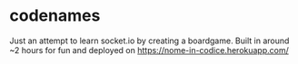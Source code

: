 # codenames

Just an attempt to learn socket.io by creating a boardgame. Built in around ~2 hours for fun and deployed on https://nome-in-codice.herokuapp.com/
